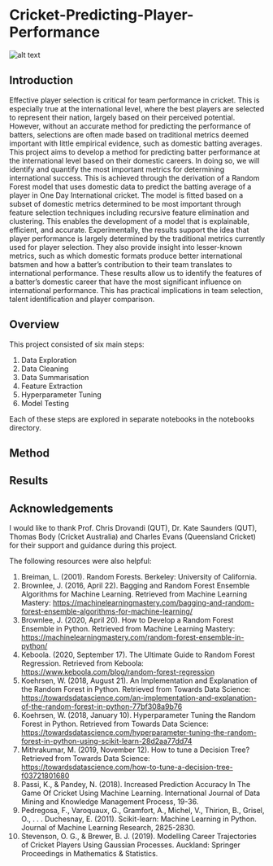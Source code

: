 # Cricket-Predicting-Player-Performance
![alt text](https://github.com/AlexKenna/Cricket-Predicting-Player-Performance/blob/main/img/ODI_Batting.jpg?raw=true)

## Introduction
Effective player selection is critical for team performance in cricket. This is especially true at the international level, where the best players are selected to represent their nation, largely based on their perceived potential. However, without an accurate method for predicting the performance of batters, selections are often made based on traditional metrics deemed important with little empirical evidence, such as domestic batting averages. This project aims to develop a method for predicting batter performance at the international level based on their domestic careers. In doing so, we will identify and quantify the most important metrics for determining international success. This is achieved through the derivation of a Random Forest model that uses domestic data to predict the batting average of a player in One Day International cricket. The model is fitted based on a subset of domestic metrics determined to be most important through feature selection techniques including recursive feature elimination and clustering. This enables the development of a model that is explainable, efficient, and accurate. Experimentally, the results support the idea that player performance is largely determined by the traditional metrics currently used for player selection. They also provide insight into lesser-known metrics, such as which domestic formats produce better international batsmen and how a batter’s contribution to their team translates to international performance. These results allow us to identify the features of a batter’s domestic career that have the most significant influence on international performance. This has practical implications in team selection, talent identification and player comparison.


## Overview
This project consisted of six main steps:

1. Data Exploration
2. Data Cleaning
3. Data Summarisation
4. Feature Extraction
5. Hyperparameter Tuning
6. Model Testing

Each of these steps are explored in separate notebooks in the notebooks directory.


## Method


## Results


## Acknowledgements
I would like to thank Prof. Chris Drovandi (QUT), Dr. Kate Saunders (QUT), Thomas Body (Cricket Australia) and Charles Evans (Queensland Cricket) for their support and guidance during this project.

The following resources were also helpful:

1. Breiman, L. (2001). Random Forests. Berkeley: University of California.
2. Brownlee, J. (2016, April 22). Bagging and Random Forest Ensemble Algorithms for Machine Learning. Retrieved from Machine Learning Mastery: https://machinelearningmastery.com/bagging-and-random-forest-ensemble-algorithms-for-machine-learning/
3. Brownlee, J. (2020, April 20). How to Develop a Random Forest Ensemble in Python. Retrieved from Machine Learning Mastery: https://machinelearningmastery.com/random-forest-ensemble-in-python/
4. Keboola. (2020, September 17). The Ultimate Guide to Random Forest Regression. Retrieved from Keboola: https://www.keboola.com/blog/random-forest-regression
5. Koehrsen, W. (2018, August 21). An Implementation and Explanation of the Random Forest in Python. Retrieved from Towards Data Science: https://towardsdatascience.com/an-implementation-and-explanation-of-the-random-forest-in-python-77bf308a9b76
6. Koehrsen, W. (2018, January 10). Hyperparameter Tuning the Random Forest in Python. Retrieved from Towards Data Science: https://towardsdatascience.com/hyperparameter-tuning-the-random-forest-in-python-using-scikit-learn-28d2aa77dd74
7. Mithrakumar, M. (2019, November 12). How to tune a Decision Tree? Retrieved from Towards Data Science: https://towardsdatascience.com/how-to-tune-a-decision-tree-f03721801680
8. Passi, K., & Pandey, N. (2018). Increased Prediction Accuracy In The Game Of Cricket Using Machine Learning. International Journal of Data Mining and Knowledge Management Process, 19-36.
9. Pedregosa, F., Varoquaux, G., Gramfort, A., Michel, V., Thirion, B., Grisel, O., . . . Duchesnay, E. (2011). Scikit-learn: Machine Learning in Python. Journal of Machine Learning Research, 2825-2830.
10. Stevenson, O. G., & Brewer, B. J. (2019). Modelling Career Trajectories of Cricket Players Using Gaussian Processes. Auckland: Springer Proceedings in Mathematics & Statistics.
